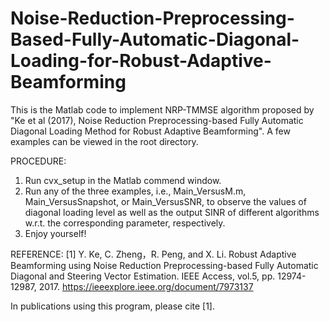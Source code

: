 # Noise-Reduction-Preprocessing-Based-Fully-Automatic-Diagonal-Loading-for-Robust-Adaptive-Beamforming
This is the Matlab code to implement NRP-TMMSE algorithm proposed by "Ke et al (2017), Noise Reduction Preprocessing-based Fully Automatic Diagonal Loading Method for Robust Adaptive Beamforming". A few examples can be viewed in the root directory.

PROCEDURE:
1. Run cvx_setup in the Matlab commend window.
2. Run any of the three examples, i.e., Main_VersusM.m, Main_VersusSnapshot, or Main_VersusSNR, to observe the values of diagonal loading level as well as the output SINR of different algorithms w.r.t. the corresponding parameter, respectively.
3. Enjoy yourself!

REFERENCE:
[1] Y. Ke, C. Zheng，R. Peng, and X. Li. Robust Adaptive Beamforming using Noise Reduction Preprocessing-based Fully Automatic Diagonal and Steering Vector Estimation. IEEE Access, vol.5, pp. 12974-12987, 2017.
https://ieeexplore.ieee.org/document/7973137

In publications using this program, please cite [1].
